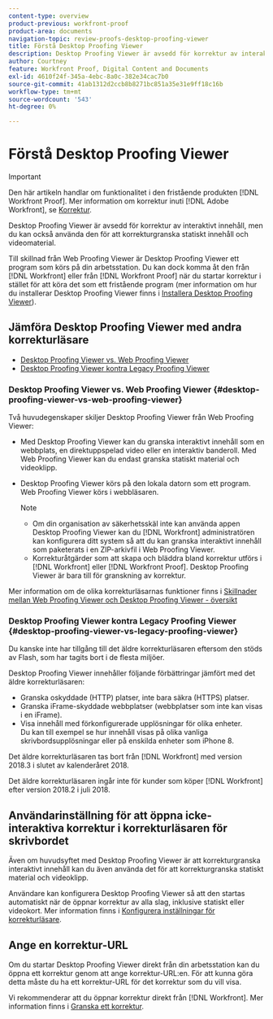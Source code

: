 ```yaml
---
content-type: overview
product-previous: workfront-proof
product-area: documents
navigation-topic: review-proofs-desktop-proofing-viewer
title: Förstå Desktop Proofing Viewer
description: Desktop Proofing Viewer är avsedd för korrektur av interaktivt innehåll, men du kan också använda den för att korrekturgranska statiskt innehåll och videomaterial.
author: Courtney
feature: Workfront Proof, Digital Content and Documents
exl-id: 4610f24f-345a-4ebc-8a0c-382e34cac7b0
source-git-commit: 41ab1312d2ccb8b8271bc851a35e31e9ff18c16b
workflow-type: tm+mt
source-wordcount: '543'
ht-degree: 0%

---
```


# Förstå Desktop Proofing Viewer

>[!IMPORTANT]
>
>Den här artikeln handlar om funktionalitet i den fristående produkten [!DNL Workfront Proof]. Mer information om korrektur inuti [!DNL Adobe Workfront], se [Korrektur](../../../review-and-approve-work/proofing/proofing.md).

Desktop Proofing Viewer är avsedd för korrektur av interaktivt innehåll, men du kan också använda den för att korrekturgranska statiskt innehåll och videomaterial.

Till skillnad från Web Proofing Viewer är Desktop Proofing Viewer ett program som körs på din arbetsstation. Du kan dock komma åt den från [!DNL Workfront] eller från [!DNL Workfront Proof] när du startar korrektur i stället för att köra det som ett fristående program (mer information om hur du installerar Desktop Proofing Viewer finns i [Installera Desktop Proofing Viewer](../../../review-and-approve-work/proofing/use-the-desktop-proofing-viewer/installing-desktop-proofing-viewer.md)).

## Jämföra Desktop Proofing Viewer med andra korrekturläsare

* [Desktop Proofing Viewer vs. Web Proofing Viewer](#desktop-proofing-viewer-vs-web-proofing-viewer)
* [Desktop Proofing Viewer kontra Legacy Proofing Viewer](#desktop-proofing-viewer-vs-legacy-proofing-viewer)

### Desktop Proofing Viewer vs. Web Proofing Viewer {#desktop-proofing-viewer-vs-web-proofing-viewer}

Två huvudegenskaper skiljer Desktop Proofing Viewer från Web Proofing Viewer:

* Med Desktop Proofing Viewer kan du granska interaktivt innehåll som en webbplats, en direktuppspelad video eller en interaktiv banderoll. Med Web Proofing Viewer kan du endast granska statiskt material och videoklipp.
* Desktop Proofing Viewer körs på den lokala datorn som ett program. Web Proofing Viewer körs i webbläsaren.

   >[!NOTE]
   >
   >   * Om din organisation av säkerhetsskäl inte kan använda appen Desktop Proofing Viewer kan du [!DNL Workfront] administratören kan konfigurera ditt system så att du kan granska interaktivt innehåll som paketerats i en ZIP-arkivfil i Web Proofing Viewer.
   >   * Korrekturåtgärder som att skapa och bläddra bland korrektur utförs i [!DNL Workfront] eller [!DNL Workfront Proof]. Desktop Proofing Viewer är bara till för granskning av korrektur.



Mer information om de olika korrekturläsarnas funktioner finns i [Skillnader mellan Web Proofing Viewer och Desktop Proofing Viewer - översikt](../../../review-and-approve-work/proofing/proofing-overview/understand-differences-between-web-viewer.md)

### Desktop Proofing Viewer kontra Legacy Proofing Viewer {#desktop-proofing-viewer-vs-legacy-proofing-viewer}

Du kanske inte har tillgång till det äldre korrekturläsaren eftersom den stöds av Flash, som har tagits bort i de flesta miljöer.

Desktop Proofing Viewer innehåller följande förbättringar jämfört med det äldre korrekturläsaren:

* Granska oskyddade (HTTP) platser, inte bara säkra (HTTPS) platser.
* Granska iFrame-skyddade webbplatser (webbplatser som inte kan visas i en iFrame).
* Visa innehåll med förkonfigurerade upplösningar för olika enheter.\
   Du kan till exempel se hur innehåll visas på olika vanliga skrivbordsupplösningar eller på enskilda enheter som iPhone 8.

Det äldre korrekturläsaren tas bort från [!DNL Workfront] med version 2018.3 i slutet av kalenderåret 2018.

Det äldre korrekturläsaren ingår inte för kunder som köper [!DNL Workfront] efter version 2018.2 i juli 2018.

## Användarinställning för att öppna icke-interaktiva korrektur i korrekturläsaren för skrivbordet

Även om huvudsyftet med Desktop Proofing Viewer är att korrekturgranska interaktivt innehåll kan du även använda det för att korrekturgranska statiskt material och videoklipp.

Användare kan konfigurera Desktop Proofing Viewer så att den startas automatiskt när de öppnar korrektur av alla slag, inklusive statiskt eller videokort. Mer information finns i [Konfigurera inställningar för korrekturläsare](../../../review-and-approve-work/proofing/reviewing-proofs-within-workfront/configure-proofing-viewer-settings.md).

## Ange en korrektur-URL

Om du startar Desktop Proofing Viewer direkt från din arbetsstation kan du öppna ett korrektur genom att ange korrektur-URL:en. För att kunna göra detta måste du ha ett korrektur-URL för det korrektur som du vill visa.

Vi rekommenderar att du öppnar korrektur direkt från [!DNL Workfront]. Mer information finns i [Granska ett korrektur](../../../review-and-approve-work/proofing/reviewing-proofs-within-workfront/review-a-proof/review-a-proof.md).

